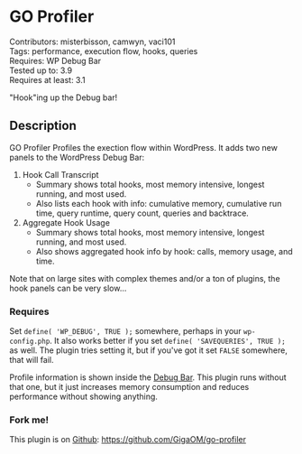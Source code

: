 # GO Profiler #
Contributors: misterbisson, camwyn, vaci101  
Tags: performance, execution flow, hooks, queries  
Requires: WP Debug Bar  
Tested up to: 3.9  
Requires at least: 3.1

"Hook"ing up the Debug bar!

## Description ##

GO Profiler Profiles the exection flow within WordPress. It adds two new panels to the WordPress Debug Bar:

1. Hook Call Transcript
    * Summary shows total hooks, most memory intensive, longest running, and most used.
    * Also lists each hook with info: cumulative memory, cumulative run time, query runtime, query count, queries and backtrace.
2. Aggregate Hook Usage
    * Summary shows total hooks, most memory intensive, longest running, and most used.
    * Also shows aggregated hook info by hook: calls, memory usage, and time.

Note that on large sites with complex themes and/or a ton of plugins, the hook panels can be very slow...

### Requires ###

Set `define( 'WP_DEBUG', TRUE );` somewhere, perhaps in your `wp-config.php`. It also works better if you set `define( 'SAVEQUERIES', TRUE );` as well. The plugin tries setting it, but if you've got it set `FALSE` somewhere, that will fail.

Profile information is shown inside the [Debug Bar](https://wordpress.org/plugins/debug-bar/). This plugin runs without that one, but it just increases memory consumption and reduces performance without showing anything.

### Fork me! ###

This plugin is on [Github](https://github.com/GigaOM/go-profiler): https://github.com/GigaOM/go-profiler